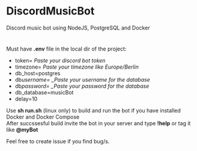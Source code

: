 # DiscordMusicBot

Discord music bot using NodeJS, PostgreSQL and Docker

#

Must have **.env** file in the local dir of the project:

- token= _Paste your discord bot token_
- timezone= _Paste your timezone like Europe/Berlin_
- db_host=postgres
- db*username= \_Paste your username for the database*
- db*password= \_Paste your password for the database*
- db_database=musicBot
- delay=10

Use **sh run.sh** (linux only) to build and run the bot if you have installed Docker and Docker Compose\
After succssesful build invite the bot in your server and type **!help** or tag it like **@myBot**

Feel free to create issue if you find bug/s.
